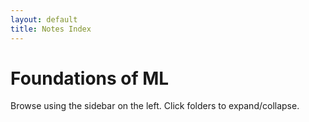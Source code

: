```yaml
---
layout: default
title: Notes Index
---
```


# Foundations of ML

Browse using the sidebar on the left. Click folders to expand/collapse.